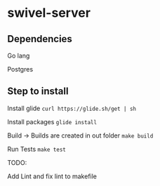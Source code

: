 # swivel-server

## Dependencies
Go lang

Postgres


## Step to install


Install glide
``curl https://glide.sh/get | sh``

Install packages
`` glide install ``

Build -> Builds are created in out folder
``make build``

Run Tests
``make test ``

TODO:

Add Lint and fix lint to makefile